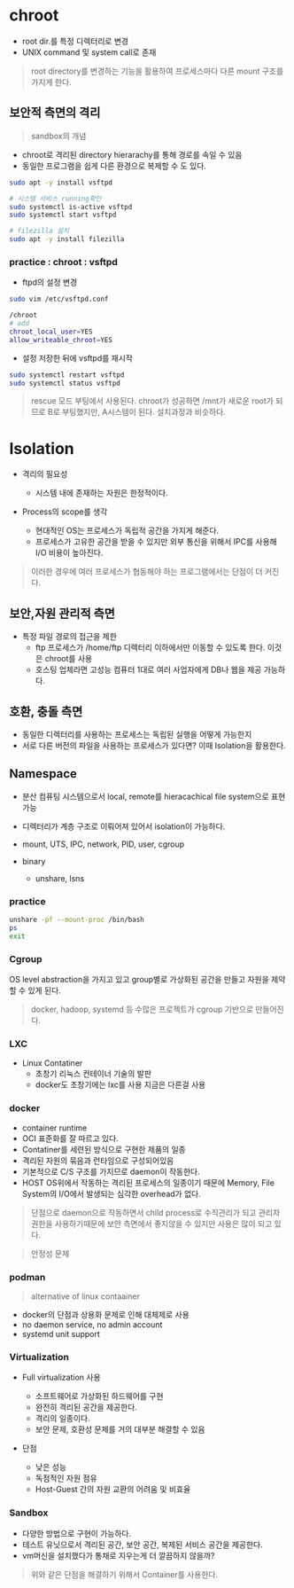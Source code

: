 # chroot 
+ root dir.를 특정 디렉터리로 변경
+ UNIX command 및 system call로 존재

> root directory를 변경하는 기능을 활용하여 프로세스마다 다른 mount 구조를 가지게 한다. 

## 보안적 측면의 격리
> sandbox의 개념
+ chroot로 격리된 directory hierarachy를 통해 경로를 속일 수 있음
+ 동일한 프로그램을 쉽게 다른 환경으로 복제할 수 도 있다. 

```bash
sudo apt -y install vsftpd

# 시스템 서비스 running확인 
sudo systemctl is-active vsftpd
sudo systemctl start vsftpd

# filezilla 설치 
sudo apt -y install filezilla
```


### practice : chroot : vsftpd

+ ftpd의 설정 변경
```bash
sudo vim /etc/vsftpd.conf

/chroot
# add
chroot_local_user=YES
allow_writeable_chroot=YES
```
+ 설정 저장한 뒤에 vsftpd를 재시작
```bash
sudo systemctl restart vsftpd
sudo systemctl status vsftpd
```

> rescue 모드 부팅에서 사용된다. chroot가 성공하면 /mnt가 새로운 root가 되므로 B로 부팅했지만, A시스템이 된다. 설치과정과 비슷하다. 

# Isolation
+ 격리의 필요성
  + 시스템 내에 존재하는 자원은 한정적이다. 

+ Process의 scope를 생각
  + 현대적인 OS는 프로세스가 독립적 공간을 가지게 해준다. 
  + 프로세스가 고유한 공간을 받을 수 있지만 외부 통신을 위해서 IPC를 사용해 I/O 비용이 높아진다. 

> 이러한 경우에 여러 프로세스가 협동해야 하는 프로그램에서는 단점이 더 커진다. 

## 보안,자원 관리적 측면
+ 특정 파일 경로의 접근을 제한
  + ftp 프로세스가 /home/ftp 디렉터리 이하에서만 이동할 수 있도록 한다. 이것은 chroot를 사용
  + 호스팅 업체라면 고성능 컴퓨터 1대로 여러 사업자에게 DB나 웹을 제공 가능하다. 

## 호환, 충돌 측면
+ 동일한 디렉터리를 사용하는 프로세스는 독립된 실행을 어떻게 가능한지
+ 서로 다른 버전의 파일을 사용하는 프로세스가 있다면? 이때 Isolation을 활용한다. 

## Namespace
+ 분산 컴퓨팅 시스템으로서 local, remote를 hieracachical file system으로 표현 가능
+ 디렉터리가 계층 구조로 이뤄어져 있어서 isolation이 가능하다. 



+ mount, UTS, IPC, network, PID, user, cgroup
+ binary
  + unshare, lsns

### practice
```bash
unshare -pf --mount-proc /bin/bash
ps
exit
```

### Cgroup
OS level abstraction을 가지고 있고 group별로 가상화된 공간을 만들고 자원을 제약할 수 있게 된다. 

> docker, hadoop, systemd 등 수많은 프로젝트가 cgroup 기반으로 만들어진다. 

### LXC
+ Linux Contatiner
  + 초창기 리눅스 컨테이너 기술의 발판
  + docker도 초창기에는 lxc를 사용 지금은 다른걸 사용

### docker
+ container runtime
+ OCI 표준화를 잘 따르고 있다. 
+ Contatiner를 세련된 방식으로 구현한 제품의 일종
+ 격리된 자원의 묶음과 런타임으로 구성되어있음
+ 기본적으로 C/S 구조를 가지므로 daemon이 작동한다. 
+ HOST OS위에서 작동하는 격리된 프로세스의 일종이기 때문에 Memory, File System의 I/O에서 발생되는 심각한 overhead가 없다. 

> 단점으로 daemon으로 작동하면서 child process로 수직관리가 되고 관리자 권한을 사용하기때문에 보안 측면에서 좋지않을 수 있지만 사용은 많이 되고 있다. 

> 안정성 문제


### podman
> alternative of linux contaainer
+ docker의 단점과 상용화 문제로 인해 대체제로 사용
+ no daemon service, no admin account
+ systemd unit support

### Virtualization
+ Full virtualization 사용
  + 소프트웨어로 가상화된 하드웨어를 구현
  + 완전히 격리된 공간을 제공한다. 
  + 격리의 일종이다. 
  + 보안 문제, 호환성 문제를 거의 대부분 해결할 수 있음

+ 단점
  + 낮은 성능
  + 독점적인 자원 점유
  + Host-Guest 간의 자원 교환의 어려움 및 비효율

### Sandbox
+ 다양한 방법으로 구현이 가능하다. 
+ 테스트 유닛으로서 격리된 공간, 보안 공간, 복제된 서비스 공간을 제공한다. 
+ vm머신을 설치했다가 통채로 지우는게 더 깔끔하지 않을까?

> 위와 같은 단점을 해결하기 위해서 Container를 사용한다. 